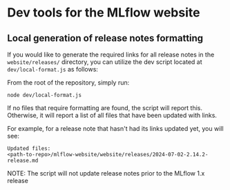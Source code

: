 # Dev tools for the MLflow website

## Local generation of release notes formatting

If you would like to generate the required links for all release notes in the `website/releases/` directory, you can utilize the 
dev script located at `dev/local-format.js` as follows:

From the root of the repository, simply run:

```shell
node dev/local-format.js
```

If no files that require formatting are found, the script will report this. Otherwise, it will report a list of all files that have been 
updated with links.

For example, for a release note that hasn't had its links updated yet, you will see:

```shell
Updated files:
<path-to-repo>/mlflow-website/website/releases/2024-07-02-2.14.2-release.md
```

NOTE: The script will not update release notes prior to the MLflow 1.x release
